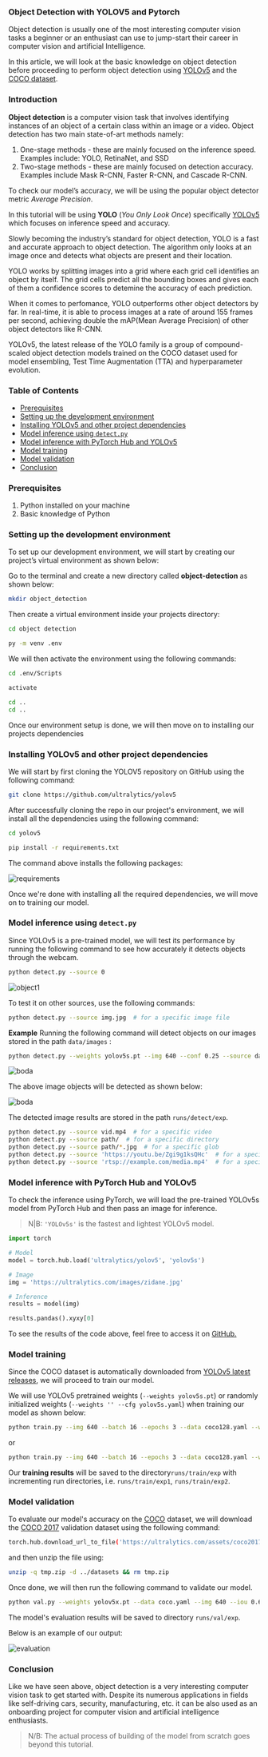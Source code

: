 ﻿
### Object Detection with YOLOV5 and Pytorch

Object detection is usually one of the most interesting computer vision tasks a beginner or an enthusiast can use to jump-start their career in computer vision and artificial Intelligence.

In this article, we will look at the basic knowledge on object detection before proceeding to perform object detection using [YOLOv5](https://github.com/ultralytics/yolov5) and the [COCO dataset](https://cocodataset.org/#home).

### Introduction

**Object detection** is a computer vision task that involves identifying instances of an object of a certain class within an image or a video. Object detection has two main state-of-art methods namely:

1.  One-stage methods - these are mainly focused on the inference speed. Examples include: YOLO, RetinaNet, and SSD
2.  Two-stage methods - these are mainly focused on detection accuracy. Examples include Mask R-CNN, Faster R-CNN, and Cascade R-CNN.

To check our model’s accuracy, we will be using the popular object detector metric _Average Precision_.

In this tutorial will be using  **YOLO** (_You Only Look Once_) specifically [YOLOv5](https://github.com/ultralytics/yolov5) which focuses on inference speed and accuracy.

Slowly becoming the industry’s standard for object detection, YOLO is a fast and accurate approach to object detection. The algorithm only looks at an image once and detects  what objects are present and their location.

YOLO works by splitting images into a grid where each grid cell identifies an object by itself. The grid cells predict all the bounding boxes and gives each of them a confidence scores to detemine the accuracy of each prediction.

When it comes to perfomance, YOLO outperforms other object detectors by far. In real-time, it is able to process images at a rate of around 155 frames per second, achieving double the mAP(Mean Average Precision) of other object detectors like R-CNN.

YOLOv5, the latest release of the YOLO family is a group of compound-scaled object detection models trained on the COCO dataset used for model ensembling, Test Time Augmentation (TTA) and hyperparameter evolution.

### Table of Contents
- [Prerequisites](#prerequisites)
- [Setting up the development environment](#setting-up-the-development-environment)
- [Installing YOLOv5 and other project dependencies](#installing-yolov5-and-other-project-dependencies)
- [Model inference using `detect.py`](#model-inference-using-detect.py)
- [Model inference with PyTorch Hub and YOLOv5](#model-inference-with-pytorch-hub-and-yolov5)
- [Model training](#model-training )
- [Model validation](#model-validation)
- [Conclusion](#conclusion)

### Prerequisites

1.  Python installed on your machine
2.  Basic knowledge of Python

### Setting up the development environment

To set up our development environment, we will start by creating our project’s virtual environment as shown below:

Go to the terminal and create a new directory called **object-detection** as shown below:

```bash
mkdir object_detection
```
Then create a virtual environment inside your projects directory:
```bash
cd object detection

py -m venv .env
```
We will then activate the environment using the following commands:
```bash
cd .env/Scripts

activate

cd ..
cd ..
```
Once our environment setup is done, we will then move on to installing our projects dependencies

### Installing YOLOv5 and other project dependencies

We will start by first cloning the YOLOV5 repository on GitHub using the following command:
```bash
git clone https://github.com/ultralytics/yolov5
```
After successfully cloning the repo in our project's environment, we will install all the dependencies using the following command:
```bash
cd yolov5

pip install -r requirements.txt
```
The command above installs the following packages:

![requirements](/engineering-education/building-an-object-detection-model-with-yolov5-and-pytorch/requirements.png)

Once we're done with installing all the required dependencies, we will move on to training our model.


### Model inference using `detect.py`

Since YOLOv5 is a pre-trained model, we will test its performance by running the following command to see how accurately it detects objects through the webcam.

```bash
python detect.py --source 0
```
![object1](/engineering-education/building-an-object-detection-model-with-yolov5-and-pytorch/object1.png)

To test it on other sources, use the following commands:

```bash
python detect.py --source img.jpg  # for a specific image file
```
**Example**
Running the following command  will detect objects on our images stored in the path `data/images` :
```bash
python detect.py --weights yolov5s.pt --img 640 --conf 0.25 --source data/images
```
![boda](/engineering-education/building-an-object-detection-model-with-yolov5-and-pytorch/boda1.jpg)

The above image objects will be detected as shown below:

![boda](/engineering-education/building-an-object-detection-model-with-yolov5-and-pytorch/boda.jpg)

The detected image results are stored in the path `runs/detect/exp`.

```bash
python detect.py --source vid.mp4  # for a specific video
python detect.py --source path/  # for a specific directory
python detect.py --source path/*.jpg  # for a specific glob
python detect.py --source 'https://youtu.be/Zgi9g1ksQHc'  # for a specific YouTube video
python detect.py --source 'rtsp://example.com/media.mp4'  # for a specific RTSP, RTMP, or HTTP stream
```
### Model inference with PyTorch Hub and YOLOv5

To check the inference using PyTorch, we will load the pre-trained YOLOv5s model from PyTorch Hub and then pass an image for inference. 

>N|B: `'YOLOv5s'` is the fastest and lightest YOLOv5 model.

```python
import torch

# Model
model = torch.hub.load('ultralytics/yolov5', 'yolov5s')

# Image
img = 'https://ultralytics.com/images/zidane.jpg'

# Inference
results = model(img)

results.pandas().xyxy[0]
```

To see the results of the code above, feel free to access it on [GitHub.](https://github.com/FREDERICO23/object-detection)

### Model training 

Since the COCO dataset is automatically downloaded from [YOLOv5 latest releases](https://github.com/ultralytics/yolov5/releases), we will proceed to train our model.

We will use YOLOv5 pretrained weights (`--weights yolov5s.pt`) or randomly initialized weights (`--weights '' --cfg yolov5s.yaml`)  when training our model as shown below:
```bash
python train.py --img 640 --batch 16 --epochs 3 --data coco128.yaml --weights yolov5s.pt --cache
```
or
```bash
python train.py --img 640 --batch 16 --epochs 3 --data coco128.yaml --weights '' --cfg yolov5s.yaml --cache
```
Our **training results** will be saved to the directory`runs/train/exp` with incrementing run directories, i.e. `runs/train/exp1`, `runs/train/exp2`.

### Model validation

To evaluate our model's accuracy on the [COCO](https://cocodataset.org/#home) dataset, we will download the [COCO 2017](https://github.com/ultralytics/yolov5/blob/74b34872fdf41941cddcf243951cdb090fbac17b/data/coco.yaml#L14) validation dataset using the following command:

```bash
torch.hub.download_url_to_file('https://ultralytics.com/assets/coco2017val.zip', 'tmp.zip')
```
and then unzip the file using:
```bash
unzip -q tmp.zip -d ../datasets && rm tmp.zip
```

Once done, we will then run the following  command to validate our model.
```bash
python val.py --weights yolov5x.pt --data coco.yaml --img 640 --iou 0.65 --half
```

The model's evaluation results will be saved to directory `runs/val/exp`.

Below is an example of our output:

![evaluation](/engineering-education/building-an-object-detection-model-with-yolov5-and-pytorch/evaluation.jpg)

### Conclusion

Like we have seen above, object detection is a very interesting computer vision task to get started with. Despite its numerous applications in fields like self-driving cars, security, manufacturing, etc. it can be also used as an onboarding project for computer vision and artificial intelligence enthusiasts. 

>N/B: The actual process of building of the model from scratch goes beyond this tutorial.
